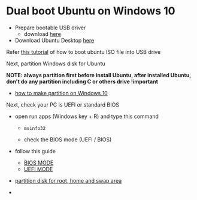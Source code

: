 # Dual boot Ubuntu on Windows 10

- Prepare bootable USB driver
  - download [here](https://rufus.akeo.ie/)
- Download Ubuntu Desktop [here](https://www.ubuntu.com/download/desktop)

Refer [this tutorial](https://tutorials.ubuntu.com/tutorial/tutorial-create-a-usb-stick-on-windows#0) of how to boot ubuntu ISO file into USB drive



Next, partition Windows disk for Ubuntu 

**NOTE: always partition first before install Ubuntu, after installed Ubuntu, don't do any partition including C or others drive  !important**

- [how to make partition on Windows 10](http://www.tomshardware.com/faq/id-2569580/make-partitions-windows.html)

Next, check your PC is UEFI or standard BIOS

- open run apps (Windows key + R) and type this command 

  - ```msinfo32
    msinfo32
    ```

  - check the BIOS mode (UEFI / BIOS)

- follow this guide

  - [BIOS MODE](http://dailylinuxuser.com/2015/11/how-to-install-ubuntu-linux-alongside_8.html)
  - [UEFI MODE](http://dailylinuxuser.com/2015/11/how-to-install-ubuntu-linux-alongside.html)

- [partition disk for root, home and swap area](https://itsfoss.com/install-ubuntu-1404-dual-boot-mode-windows-8-81-uefi/)

- 

